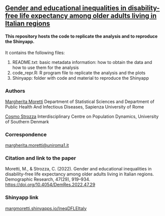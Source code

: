 <h2><b> <a href="https://www.demographic-research.org/volumes/vol47/29/default.htm">Gender and educational inequalities in disability-free life expectancy among older adults living in Italian regions</a> </b></h2>



<h4>This repository hosts the code to replicate the analysis and to reproduce the Shinyapp.</h4>

It contains the following files:

<ol>
  <li>README.txt: basic metadata information: how to obtain the data and how to use them for the analysis </li>
  <li>code_repr.R: R program file to replicate the analysis and the plots</li>
  <li>Shinyapp: folder with code and material to reproduce the Shinyapp</li>
</ol>

 


<h3>Authors</h3>
<a href="https://phd.uniroma1.it/web/MARGHERITA-MORETTI_nP1723038_IT.aspx">Margherita Moretti</a>
<a href="https://twitter.com/MorettiMarg"></a> Department of Statistical Sciences and Department of Public Health And Infectious Diseases, Sapienza University of Rome &nbsp;&nbsp;  


<a href="https://www.sdu.dk/en/forskning/forskningsenheder/samf/cpop/about_the_centre/our_people/cpop_dem/cosmo_strozza">Cosmo Strozza</a>
<a href="https://twitter.com/CosmoStrozza"></a> Interdisciplinary Centre on Population Dynamics, University of Southern Denmark &nbsp;&nbsp;  


<h3>Correspondence</h3>
<p><a href="mailto:margherita.moretti@uniroma1.it">margherita.moretti@uniroma1.it</a></p>


<h3>Citation and link to the paper</h3>
Moretti, M., & Strozza, C. (2022). Gender and educational inequalities in disability-free life expectancy among older adults living in Italian regions. Demographic Research, 47(29), 919–934. <a href="https://doi.org/10.4054/DemRes.2022.47.29">https://doi.org/10.4054/DemRes.2022.47.29</a>

<h3>Shinyapp link </h3>
<p><a href="https://margmoretti.shinyapps.io/IneqDFLEItaly/">margmoretti.shinyapps.io/IneqDFLEItaly</a></p>

